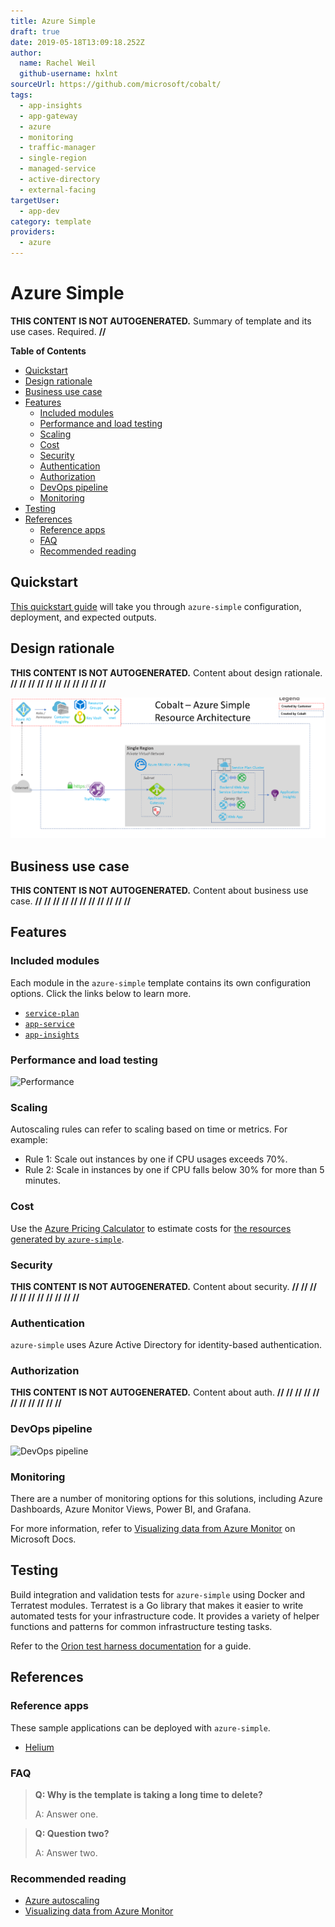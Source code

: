 ```yaml
---
title: Azure Simple
draft: true
date: 2019-05-18T13:09:18.252Z
author:
  name: Rachel Weil
  github-username: hxlnt
sourceUrl: https://github.com/microsoft/cobalt/
tags:
  - app-insights
  - app-gateway
  - azure
  - monitoring
  - traffic-manager
  - single-region
  - managed-service
  - active-directory
  - external-facing
targetUser:
  - app-dev
category: template
providers:
  - azure
---
```


# Azure Simple

**THIS CONTENT IS NOT AUTOGENERATED.** 
Summary of template and its use cases. Required.
**//**

<!---
This is a standard Table of Contents. Remove any optional sections that do not contain content.)
--->

**Table of Contents**
 - [Quickstart](#Quickstart)
 - [Design rationale](#Design-rationale)
 - [Business use case](#Business-use-case)
 - [Features](#Features)
    - [Included modules](#Included-modules)
    - [Performance and load testing](#Performance-and-load-testing)
    - [Scaling](#Scaling)
    - [Cost](#Cost)
    - [Security](#Security)
    - [Authentication](#Authentication)
    - [Authorization](#Authorization)
    - [DevOps pipeline](#DevOps-pipeline)
    - [Monitoring](#Monitoring)
 - [Testing](#Testing) 
 - [References](#References)
    - [Reference apps](#Reference-apps)
    - [FAQ](#FAQ)
    - [Recommended reading](#Recommended-reading)


## Quickstart

<!---
This content was generated automatically using filename of this document.
--->

[This quickstart guide](#) will take you through `azure-simple` configuration, deployment, and expected outputs.

## Design rationale

**THIS CONTENT IS NOT AUTOGENERATED.** 
Content about design rationale.
**// // // // // // // // // // //**

<!---
This content was generated automatically using filename of this document.
--->

![Architecture diagram](azure-simple-architecture.png)

## Business use case

**THIS CONTENT IS NOT AUTOGENERATED.** 
Content about business use case.
**// // // // // // // // // // //**

## Features

### Included modules

<!---
This content was generated automatically from `main.tf`.
--->

Each module in the `azure-simple` template contains its own configuration options. Click the links below to learn more.
 - [`service-plan`](https://microsoft.github.io/orion/service-plan#Configuration)
 - [`app-service`](https://microsoft.github.io/orion/app-service#Configuration)
 - [`app-insights`](https://microsoft.github.io/orion/app-insights#Configuration)

### Performance and load testing

<!---
This content will be generated by [TBD].
--->

![Performance](azure-simple-performance.png)


### Scaling

<!---
This content will be generated by [TBD].
--->

Autoscaling rules can refer to scaling based on time or metrics. For example: 

  - Rule 1: Scale out instances by one if CPU usages exceeds 70%.
  - Rule 2: Scale in instances by one if CPU falls below 30% for more than 5 minutes.

### Cost

<!---
This content will be generated by [TBD].
--->

Use the [Azure Pricing Calculator](https://azure.microsoft.com/en-us/pricing/calculator/) to estimate costs for [the resources generated by `azure-simple`](#Deployment-steps).

### Security

<!---
This content will be generated by [TBD].
--->

**THIS CONTENT IS NOT AUTOGENERATED.** 
Content about security.
**// // // // // // // // // // //**

### Authentication

<!---
This content will be generated by [TBD].
--->

`azure-simple` uses Azure Active Directory for identity-based authentication.


### Authorization

<!---
This content will be generated by [TBD].
--->

**THIS CONTENT IS NOT AUTOGENERATED.** 
Content about auth.
**// // // // // // // // // // //**

### DevOps pipeline

<!---
This content will be generated by [TBD].
--->

![DevOps pipeline](azure-simple-devops-pipeline.png)


### Monitoring

There are a number of monitoring options for this solutions, including Azure Dashboards, Azure Monitor Views, Power BI, and Grafana.

For more information, refer to [Visualizing data from Azure Monitor](https://docs.microsoft.com/en-us/azure/azure-monitor/visualizations) on Microsoft Docs.


## Testing

<!---
This content will be generated by [TBD].
--->

Build integration and validation tests for `azure-simple` using Docker and Terratest modules. Terratest is a Go library that makes it easier to write automated tests for your infrastructure code. It provides a variety of helper functions and patterns for common infrastructure testing tasks. 

Refer to the [Orion test harness documentation](https://github.com/microsoft/cobalt/tree/master/test-harness) for a guide.


## References


### Reference apps

These sample applications can be deployed with `azure-simple`.

<!---
This content will be generated by [TBD].
--->

  - [Helium](https://github.com/microsoft/helium)


### FAQ

<!---
This content will be generated by [TBD].
--->

 > **Q: Why is the template is taking a long time to delete?**
 >
 > A: Answer one.

 > **Q: Question two?**
 >
 > A: Answer two.

### Recommended reading

<!---
This content will be generated by [TBD].
--->

 - [Azure autoscaling](https://docs.microsoft.com/en-us/azure/architecture/best-practices/auto-scaling)
 - [Visualizing data from Azure Monitor](https://docs.microsoft.com/en-us/azure/azure-monitor/visualizations)